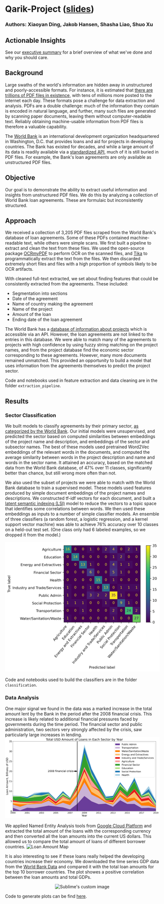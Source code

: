 # Qarik-Project ([slides](https://github.com/xushuo0/Qarik-Project/blob/main/TEAM%2042%20Moonstone.pdf))
### Authors: Xiaoyan Ding, Jakob Hansen, Shasha Liao, Shuo Xu
## Actionable Insights

See our [executive summary](https://docs.google.com/document/d/103wyjY1yCgHlta1DPt_mIkyS_IjtCZd1y-twFFdCzpI/edit?usp=sharing) for a brief overview of what we've done and why you should care.

## Background
Large swaths of the world's information are hidden away in unstructured and poorly-accessible formats. For instance, it is estimated that [there are trillions of PDF files in existence](https://www.pdfa.org/wp-content/uploads/2018/06/1330_Johnson.pdf), with tens of millions more posted to the internet each day. These formats pose a challenge for data extraction and analysis. PDFs are a double challenge: much of the information they contain is encoded in natural language, and further, many such files are generated by scanning paper documents, leaving them without computer-readable text. Reliably obtaining machine-usable information from PDF files is therefore a valuable capability.

The [World Bank](https://www.worldbank.org/en/home) is an international development organization headquartered in Washington, D.C. that provides loans and aid for projects in developing countries. The Bank has existed for decades, and while a large amount of its data is readily available via a [standardized API](https://datahelpdesk.worldbank.org/knowledgebase/topics/125589-developer-information), much of it is still buried in PDF files. For example, the Bank's loan agreements are only available as unstructured PDF files.

## Objective
Our goal is to demonstrate the ability to extract useful information and insights from unstructured PDF files. We do this by analyzing a collection of World Bank loan agreements. These are formulaic but inconsistently structured.

## Approach
We received a collection of 3,205 PDF files scraped from the World Bank's database of loan agreements. Some of these PDFs contained machine-readable text, while others were simple scans. We first built a pipeline to extract and clean the text from these files. We used the open-source package [OCRmyPDF](https://github.com/jbarlow83/OCRmyPDF) to perform OCR on the scanned files, and [Tika](https://tika.apache.org) to programmatically extract the text from the files. We then discarded extremely short files and files with a high proportion of symbols likely to be OCR artifacts.

With cleaned full-text extracted, we set about finding features that could be consistently extracted from the agreements. These included:

- Segmentation into sections
- Date of the agreement
- Name of country making the agreement
- Name of the project
- Amount of the loan
- Ending date of the loan agreement

The World Bank has a [database of information about projects](http://search.worldbank.org/api/v2/projects) which is accessible via an API. However, the loan agreements are not linked to the entries in this database. We were able to match many of the agreements to projects with high confidence by using fuzzy string matching on the project names, and from the project database find the economic sector corresponding to these agreements. However, many more documents remained unmatched. This provided an opportunity to build a model that uses information from the agreements themselves to predict the project sector. 

Code and notebooks used in feature extraction and data cleaning are in the folder `extraction_pipeline`.

## Results

### Sector Classification
We built models to classify agreements by their primary sector, [as categorized by the World Bank](https://projects.worldbank.org/en/projects-operations/project-sector). Our initial models were unsupervised, and predicted the sector based on computed similarities between embeddings of the project name and description, and embeddings of the sector and subsector names. The best of these models used pretrained Word2Vec embeddings of the relevant words in the documents, and computed the average similarity between words in the project description and name and words in the sector name. It attained an accuracy, based on the matched data from the World Bank database, of 47% over 11 classes, significantly better than chance, but still wrong more often than not.

We also used the subset of projects we were able to match with the World Bank database to train a supervised model. These models used features produced by simple document embeddings of the project names and descriptions. We constructed tf-idf vectors for each document, and built a [latent semantic indexing (LSI)](https://en.wikipedia.org/wiki/Latent_semantic_analysis#Latent_semantic_indexing) model to reduce the vectors to a topic space that identifies some correlations between words. We then used these embeddings as inputs to a number of simple classifier models. An ensemble of three classifiers (a random forest, a logistic regression, and a kernel support vector machine) was able to achieve 76% accuracy over 10 classes on a held-out test set. (One class only had 6 labeled examples, so we dropped it from the model.)

![Confusion matrix for the ensemble model](/classification/confusion_matrix.png)

Code and notebooks used to build the classifiers are in the folder `classification`.

### Data Analysis
One major signal we found in the data was a marked increase in the total amount lent by the Bank in the period after the 2008 financial crisis. This increase is likely related to additional financial pressures faced by governments during the time period. The financial sector and public administration, two sectors very strongly affected by the crisis, saw particularly large increases in lending.
![Total loan amounts by sector from 1999-2019](/visualizations/sector_agreement_amounts.png)


We applied Named Entity Analysis tools from [Google Cloud Platform](https://cloud.google.com/?utm_source=google&utm_medium=cpc&utm_campaign=na-US-all-en-dr-bkws-all-all-trial-e-dr-1009892&utm_content=text-ad-none-any-DEV_c-CRE_491414382407-ADGP_Desk%20%7C%20BKWS%20-%20EXA%20%7C%20Txt%20~%20Storage%20~%20Cloud%20Storage_Cloud_General-KWID_43700060017821810-aud-388092988201%3Akwd-49842666111&utm_term=KW_clouds%20google-ST_clouds%20google&gclid=CjwKCAjwqcKFBhAhEiwAfEr7zdP85mX9Sk3-02psGvLuCkLVrrydkAIToS5RbBGBJj6yJBLhMT_U2hoCsuYQAvD_BwE&gclsrc=aw.ds) and extracted the total amount of the loans with the corresponding currency and then converted all the loan amounts into the current US dollars. This allowed us to compare the total amount of loans of different borrower countries. 
![Loan Amount Map](https://github.com/xushuo0/Qarik-Project/blob/main/visualizations/total_loan_amounts_world_map.png)

It is also interesting to see if these loans really helped the developing countries increase their economy. We downloaded the time series GDP data from the [World Bank Data](https://data.worldbank.org/indicator/NY.GDP.MKTP.CD) and compared it with the total loan amounts for the top 10 borrower countries. The plot showes a positive correlation between the loan amounts and total GDPs.
<p align="center">
  <img src="https://github.com/xushuo0/Qarik-Project/blob/main/visualizations/loan_amounts_and_total_GDP.png" alt="Sublime's custom image"/>
</p>

Code to generate plots can be find [here](https://github.com/xushuo0/Qarik-Project/tree/main/visualizations).

